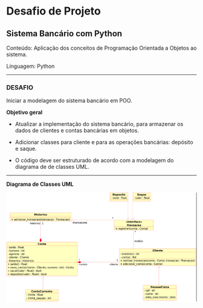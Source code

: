 # **Desafio de Projeto**

## **Sistema Bancário com Python**

Conteúdo: Aplicação dos conceitos de Programação Orientada a Objetos ao sistema.

Linguagem: Python

----
### **DESAFIO**
Iniciar a modelagem do sistema bancário em POO.

**Objetivo geral**
- Atualizar a implementação do sistema bancário, para armazenar os dados de clientes e contas bancárias em objetos.

- Adicionar classes para cliente e para as operações bancárias: depósito e saque.
 
- O código deve ser estruturado de acordo com a modelagem do diagrama de de classes UML.
----
**Diagrama de Classes UML**

![UML](UML.png)
